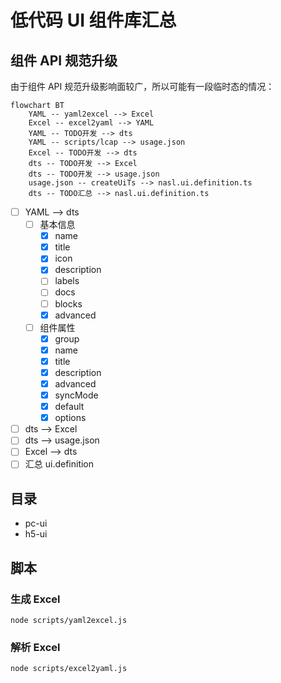 # 低代码 UI 组件库汇总

## 组件 API 规范升级

由于组件 API 规范升级影响面较广，所以可能有一段临时态的情况：

```mermaid
flowchart BT
    YAML -- yaml2excel --> Excel
    Excel -- excel2yaml --> YAML
    YAML -- TODO开发 --> dts
    YAML -- scripts/lcap --> usage.json
    Excel -- TODO开发 --> dts
    dts -- TODO开发 --> Excel
    dts -- TODO开发 --> usage.json
    usage.json -- createUiTs --> nasl.ui.definition.ts
    dts -- TODO汇总 --> nasl.ui.definition.ts
```

- [ ] YAML --> dts
  - [ ] 基本信息
    - [x] name
    - [x] title
    - [x] icon
    - [x] description
    - [ ] labels
    - [ ] docs
    - [ ] blocks
    - [x] advanced
  - [ ] 组件属性
    - [x] group
    - [x] name
    - [x] title
    - [x] description
    - [x] advanced
    - [x] syncMode
    - [x] default
    - [x] options
- [ ] dts --> Excel
- [ ] dts --> usage.json
- [ ] Excel --> dts
- [ ] 汇总 ui.definition

## 目录

- pc-ui
- h5-ui

## 脚本

### 生成 Excel

```shell
node scripts/yaml2excel.js
```

### 解析 Excel

```shell
node scripts/excel2yaml.js
```